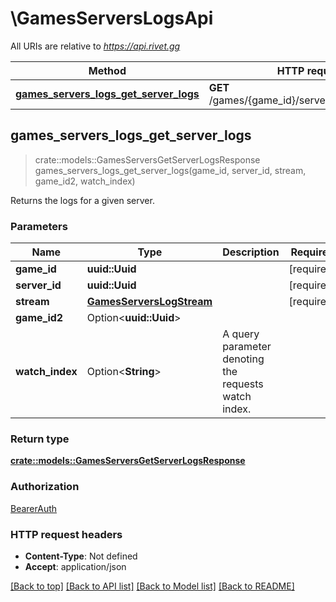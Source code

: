 # \GamesServersLogsApi

All URIs are relative to *https://api.rivet.gg*

Method | HTTP request | Description
------------- | ------------- | -------------
[**games_servers_logs_get_server_logs**](GamesServersLogsApi.md#games_servers_logs_get_server_logs) | **GET** /games/{game_id}/servers/{server_id}/logs | 



## games_servers_logs_get_server_logs

> crate::models::GamesServersGetServerLogsResponse games_servers_logs_get_server_logs(game_id, server_id, stream, game_id2, watch_index)


Returns the logs for a given server.

### Parameters


Name | Type | Description  | Required | Notes
------------- | ------------- | ------------- | ------------- | -------------
**game_id** | **uuid::Uuid** |  | [required] |
**server_id** | **uuid::Uuid** |  | [required] |
**stream** | [**GamesServersLogStream**](.md) |  | [required] |
**game_id2** | Option<**uuid::Uuid**> |  |  |
**watch_index** | Option<**String**> | A query parameter denoting the requests watch index. |  |

### Return type

[**crate::models::GamesServersGetServerLogsResponse**](GamesServersGetServerLogsResponse.md)

### Authorization

[BearerAuth](../README.md#BearerAuth)

### HTTP request headers

- **Content-Type**: Not defined
- **Accept**: application/json

[[Back to top]](#) [[Back to API list]](../README.md#documentation-for-api-endpoints) [[Back to Model list]](../README.md#documentation-for-models) [[Back to README]](../README.md)

